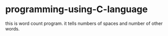 # programming-using-C-language


this is word count program.
it tells numbers of spaces and number of other words.
